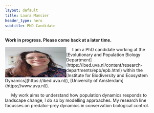 ```yaml
---
layout: default
title: Laura Mansier
header_type: hero
subtitle: PhD Candidate
---
```


**Work in progress. Please come back at a later time.**




<img src="Pictures/Foto Laura 1.jpeg" align="left" width="200" height="100">    
&nbsp;&nbsp;&nbsp;&nbsp; I am a PhD candidate working at the [Evolutionary and Population Biology Department](https://ibed.uva.nl/content/research-departments/epb/epb.html) within the [Institute for Biodiversity and Ecosystem Dynamics](https://ibed.uva.nl/), [University of Amsterdam](https://www.uva.nl/).

&nbsp;&nbsp;&nbsp;&nbsp;  My work aims to understand how population dynamics responds to landscape change, I do so by modelling approaches. My research line focusses on predator-prey dynamics in conservation biological control.

